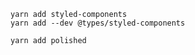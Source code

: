 ```
yarn add styled-components
yarn add --dev @types/styled-components
```

```
yarn add polished
```
